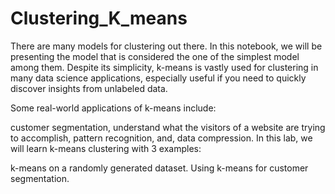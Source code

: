 # Clustering_K_means

There are many models for clustering out there. In this notebook, we will be presenting the model that is considered the one of the simplest model among them. Despite its simplicity, k-means is vastly used for clustering in many data science applications, especially useful if you need to quickly discover insights from unlabeled data.

Some real-world applications of k-means include:

customer segmentation,
understand what the visitors of a website are trying to accomplish,
pattern recognition, and,
data compression.
In this lab, we will learn k-means clustering with 3 examples:

k-means on a randomly generated dataset.
Using k-means for customer segmentation.

